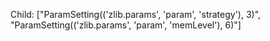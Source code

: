 Child: ["ParamSetting(('zlib.params', 'param', 'strategy'), 3)", "ParamSetting(('zlib.params', 'param', 'memLevel'), 6)"]